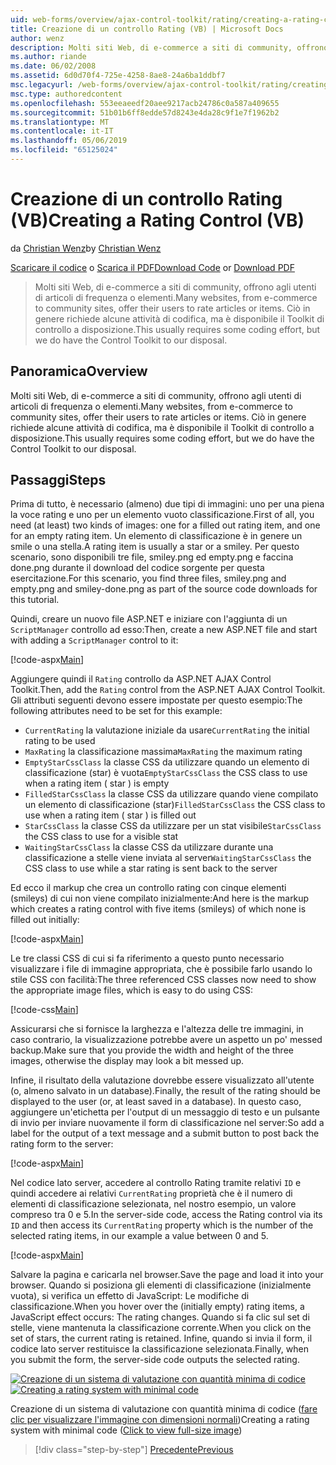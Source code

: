 ```yaml
---
uid: web-forms/overview/ajax-control-toolkit/rating/creating-a-rating-control-vb
title: Creazione di un controllo Rating (VB) | Microsoft Docs
author: wenz
description: Molti siti Web, di e-commerce a siti di community, offrono agli utenti di articoli di frequenza o elementi. Ciò in genere richiede alcune attività di codifica, ma non è disponibile il...
ms.author: riande
ms.date: 06/02/2008
ms.assetid: 6d0d70f4-725e-4258-8ae8-24a6ba1ddbf7
msc.legacyurl: /web-forms/overview/ajax-control-toolkit/rating/creating-a-rating-control-vb
msc.type: authoredcontent
ms.openlocfilehash: 553eeaeedf20aee9217acb24786c0a587a409655
ms.sourcegitcommit: 51b01b6ff8edde57d8243e4da28c9f1e7f1962b2
ms.translationtype: MT
ms.contentlocale: it-IT
ms.lasthandoff: 05/06/2019
ms.locfileid: "65125024"
---
```

# <a name="creating-a-rating-control-vb"></a><span data-ttu-id="6d4d8-104">Creazione di un controllo Rating (VB)</span><span class="sxs-lookup"><span data-stu-id="6d4d8-104">Creating a Rating Control (VB)</span></span>

<span data-ttu-id="6d4d8-105">da [Christian Wenz](https://github.com/wenz)</span><span class="sxs-lookup"><span data-stu-id="6d4d8-105">by [Christian Wenz](https://github.com/wenz)</span></span>

<span data-ttu-id="6d4d8-106">[Scaricare il codice](http://download.microsoft.com/download/9/3/f/93f8daea-bebd-4821-833b-95205389c7d0/rating0.vb.zip) o [Scarica il PDF](http://download.microsoft.com/download/2/d/c/2dc10e34-6983-41d4-9c08-f78f5387d32b/rating0VB.pdf)</span><span class="sxs-lookup"><span data-stu-id="6d4d8-106">[Download Code](http://download.microsoft.com/download/9/3/f/93f8daea-bebd-4821-833b-95205389c7d0/rating0.vb.zip) or [Download PDF](http://download.microsoft.com/download/2/d/c/2dc10e34-6983-41d4-9c08-f78f5387d32b/rating0VB.pdf)</span></span>

> <span data-ttu-id="6d4d8-107">Molti siti Web, di e-commerce a siti di community, offrono agli utenti di articoli di frequenza o elementi.</span><span class="sxs-lookup"><span data-stu-id="6d4d8-107">Many websites, from e-commerce to community sites, offer their users to rate articles or items.</span></span> <span data-ttu-id="6d4d8-108">Ciò in genere richiede alcune attività di codifica, ma è disponibile il Toolkit di controllo a disposizione.</span><span class="sxs-lookup"><span data-stu-id="6d4d8-108">This usually requires some coding effort, but we do have the Control Toolkit to our disposal.</span></span>

## <a name="overview"></a><span data-ttu-id="6d4d8-109">Panoramica</span><span class="sxs-lookup"><span data-stu-id="6d4d8-109">Overview</span></span>

<span data-ttu-id="6d4d8-110">Molti siti Web, di e-commerce a siti di community, offrono agli utenti di articoli di frequenza o elementi.</span><span class="sxs-lookup"><span data-stu-id="6d4d8-110">Many websites, from e-commerce to community sites, offer their users to rate articles or items.</span></span> <span data-ttu-id="6d4d8-111">Ciò in genere richiede alcune attività di codifica, ma è disponibile il Toolkit di controllo a disposizione.</span><span class="sxs-lookup"><span data-stu-id="6d4d8-111">This usually requires some coding effort, but we do have the Control Toolkit to our disposal.</span></span>

## <a name="steps"></a><span data-ttu-id="6d4d8-112">Passaggi</span><span class="sxs-lookup"><span data-stu-id="6d4d8-112">Steps</span></span>

<span data-ttu-id="6d4d8-113">Prima di tutto, è necessario (almeno) due tipi di immagini: uno per una piena la voce rating e uno per un elemento vuoto classificazione.</span><span class="sxs-lookup"><span data-stu-id="6d4d8-113">First of all, you need (at least) two kinds of images: one for a filled out rating item, and one for an empty rating item.</span></span> <span data-ttu-id="6d4d8-114">Un elemento di classificazione è in genere un smile o una stella.</span><span class="sxs-lookup"><span data-stu-id="6d4d8-114">A rating item is usually a star or a smiley.</span></span> <span data-ttu-id="6d4d8-115">Per questo scenario, sono disponibili tre file, smiley.png ed empty.png e faccina done.png durante il download del codice sorgente per questa esercitazione.</span><span class="sxs-lookup"><span data-stu-id="6d4d8-115">For this scenario, you find three files, smiley.png and empty.png and smiley-done.png as part of the source code downloads for this tutorial.</span></span>

<span data-ttu-id="6d4d8-116">Quindi, creare un nuovo file ASP.NET e iniziare con l'aggiunta di un `ScriptManager` controllo ad esso:</span><span class="sxs-lookup"><span data-stu-id="6d4d8-116">Then, create a new ASP.NET file and start with adding a `ScriptManager` control to it:</span></span>

[!code-aspx[Main](creating-a-rating-control-vb/samples/sample1.aspx)]

<span data-ttu-id="6d4d8-117">Aggiungere quindi il `Rating` controllo da ASP.NET AJAX Control Toolkit.</span><span class="sxs-lookup"><span data-stu-id="6d4d8-117">Then, add the `Rating` control from the ASP.NET AJAX Control Toolkit.</span></span> <span data-ttu-id="6d4d8-118">Gli attributi seguenti devono essere impostate per questo esempio:</span><span class="sxs-lookup"><span data-stu-id="6d4d8-118">The following attributes need to be set for this example:</span></span>

- <span data-ttu-id="6d4d8-119">`CurrentRating` la valutazione iniziale da usare</span><span class="sxs-lookup"><span data-stu-id="6d4d8-119">`CurrentRating` the initial rating to be used</span></span>
- <span data-ttu-id="6d4d8-120">`MaxRating` la classificazione massima</span><span class="sxs-lookup"><span data-stu-id="6d4d8-120">`MaxRating` the maximum rating</span></span>
- <span data-ttu-id="6d4d8-121">`EmptyStarCssClass` la classe CSS da utilizzare quando un elemento di classificazione (star) è vuota</span><span class="sxs-lookup"><span data-stu-id="6d4d8-121">`EmptyStarCssClass` the CSS class to use when a rating item ( star ) is empty</span></span>
- <span data-ttu-id="6d4d8-122">`FilledStarCssClass` la classe CSS da utilizzare quando viene compilato un elemento di classificazione (star)</span><span class="sxs-lookup"><span data-stu-id="6d4d8-122">`FilledStarCssClass` the CSS class to use when a rating item ( star ) is filled out</span></span>
- <span data-ttu-id="6d4d8-123">`StarCssClass` la classe CSS da utilizzare per un stat visibile</span><span class="sxs-lookup"><span data-stu-id="6d4d8-123">`StarCssClass` the CSS class to use for a visible stat</span></span>
- <span data-ttu-id="6d4d8-124">`WaitingStarCssClass` la classe CSS da utilizzare durante una classificazione a stelle viene inviata al server</span><span class="sxs-lookup"><span data-stu-id="6d4d8-124">`WaitingStarCssClass` the CSS class to use while a star rating is sent back to the server</span></span>

<span data-ttu-id="6d4d8-125">Ed ecco il markup che crea un controllo rating con cinque elementi (smileys) di cui non viene compilato inizialmente:</span><span class="sxs-lookup"><span data-stu-id="6d4d8-125">And here is the markup which creates a rating control with five items (smileys) of which none is filled out initially:</span></span>

[!code-aspx[Main](creating-a-rating-control-vb/samples/sample2.aspx)]

<span data-ttu-id="6d4d8-126">Le tre classi CSS di cui si fa riferimento a questo punto necessario visualizzare i file di immagine appropriata, che è possibile farlo usando lo stile CSS con facilità:</span><span class="sxs-lookup"><span data-stu-id="6d4d8-126">The three referenced CSS classes now need to show the appropriate image files, which is easy to do using CSS:</span></span>

[!code-css[Main](creating-a-rating-control-vb/samples/sample3.css)]

<span data-ttu-id="6d4d8-127">Assicurarsi che si fornisce la larghezza e l'altezza delle tre immagini, in caso contrario, la visualizzazione potrebbe avere un aspetto un po' messed backup.</span><span class="sxs-lookup"><span data-stu-id="6d4d8-127">Make sure that you provide the width and height of the three images, otherwise the display may look a bit messed up.</span></span>

<span data-ttu-id="6d4d8-128">Infine, il risultato della valutazione dovrebbe essere visualizzato all'utente (o, almeno salvato in un database).</span><span class="sxs-lookup"><span data-stu-id="6d4d8-128">Finally, the result of the rating should be displayed to the user (or, at least saved in a database).</span></span> <span data-ttu-id="6d4d8-129">In questo caso, aggiungere un'etichetta per l'output di un messaggio di testo e un pulsante di invio per inviare nuovamente il form di classificazione nel server:</span><span class="sxs-lookup"><span data-stu-id="6d4d8-129">So add a label for the output of a text message and a submit button to post back the rating form to the server:</span></span>

[!code-aspx[Main](creating-a-rating-control-vb/samples/sample4.aspx)]

<span data-ttu-id="6d4d8-130">Nel codice lato server, accedere al controllo Rating tramite relativi `ID` e quindi accedere ai relativi `CurrentRating` proprietà che è il numero di elementi di classificazione selezionata, nel nostro esempio, un valore compreso tra 0 e 5.</span><span class="sxs-lookup"><span data-stu-id="6d4d8-130">In the server-side code, access the Rating control via its `ID` and then access its `CurrentRating` property which is the number of the selected rating items, in our example a value between 0 and 5.</span></span>

[!code-aspx[Main](creating-a-rating-control-vb/samples/sample5.aspx)]

<span data-ttu-id="6d4d8-131">Salvare la pagina e caricarla nel browser.</span><span class="sxs-lookup"><span data-stu-id="6d4d8-131">Save the page and load it into your browser.</span></span> <span data-ttu-id="6d4d8-132">Quando si posiziona gli elementi di classificazione (inizialmente vuota), si verifica un effetto di JavaScript: Le modifiche di classificazione.</span><span class="sxs-lookup"><span data-stu-id="6d4d8-132">When you hover over the (initially empty) rating items, a JavaScript effect occurs: The rating changes.</span></span> <span data-ttu-id="6d4d8-133">Quando si fa clic sul set di stelle, viene mantenuta la classificazione corrente.</span><span class="sxs-lookup"><span data-stu-id="6d4d8-133">When you click on the set of stars, the current rating is retained.</span></span> <span data-ttu-id="6d4d8-134">Infine, quando si invia il form, il codice lato server restituisce la classificazione selezionata.</span><span class="sxs-lookup"><span data-stu-id="6d4d8-134">Finally, when you submit the form, the server-side code outputs the selected rating.</span></span>

<span data-ttu-id="6d4d8-135">[![Creazione di un sistema di valutazione con quantità minima di codice](creating-a-rating-control-vb/_static/image2.png)](creating-a-rating-control-vb/_static/image1.png)</span><span class="sxs-lookup"><span data-stu-id="6d4d8-135">[![Creating a rating system with minimal code](creating-a-rating-control-vb/_static/image2.png)](creating-a-rating-control-vb/_static/image1.png)</span></span>

<span data-ttu-id="6d4d8-136">Creazione di un sistema di valutazione con quantità minima di codice ([fare clic per visualizzare l'immagine con dimensioni normali](creating-a-rating-control-vb/_static/image3.png))</span><span class="sxs-lookup"><span data-stu-id="6d4d8-136">Creating a rating system with minimal code ([Click to view full-size image](creating-a-rating-control-vb/_static/image3.png))</span></span>

> [!div class="step-by-step"]
> [<span data-ttu-id="6d4d8-137">Precedente</span><span class="sxs-lookup"><span data-stu-id="6d4d8-137">Previous</span></span>](creating-a-rating-control-cs.md)
